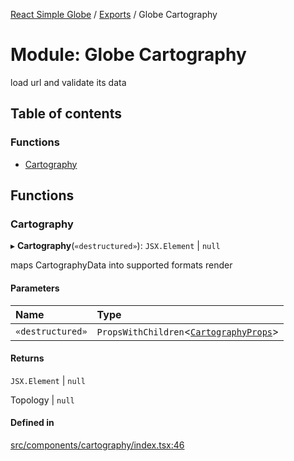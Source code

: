 [React Simple Globe](../README.md) / [Exports](../modules.md) / Globe Cartography

# Module: Globe Cartography

load url and validate its data

## Table of contents

### Functions

- [Cartography](Globe_Cartography.md#cartography)

## Functions

### Cartography

▸ **Cartography**(`«destructured»`): `JSX.Element` \| ``null``

maps CartographyData into supported formats render

#### Parameters

| Name | Type |
| :------ | :------ |
| `«destructured»` | `PropsWithChildren`<[`CartographyProps`](../interfaces/Globe_Cartography_Types.CartographyProps.md)\> |

#### Returns

`JSX.Element` \| ``null``

Topology | `null`

#### Defined in

[src/components/cartography/index.tsx:46](https://github.com/Gaushao/d3-react-globe/blob/636f719/src/components/cartography/index.tsx#L46)
